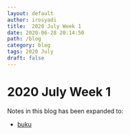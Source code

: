 ```yaml
---
layout: default
author: irosyadi
title:  2020 July Week 1
date: 2020-06-28 20:14:50
path: /blog
category: blog
tags: 2020 July
draft: false
---
```


# 2020 July Week 1

Notes in this blog has been expanded to:
- [buku](irosyadi.github.io/note/2020-07-10-buku.md)